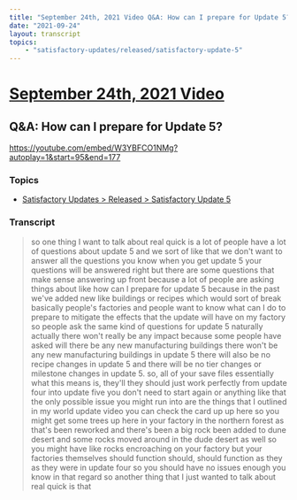 ```yaml
---
title: "September 24th, 2021 Video Q&A: How can I prepare for Update 5?"
date: "2021-09-24"
layout: transcript
topics:
    - "satisfactory-updates/released/satisfactory-update-5"
---
```

# [September 24th, 2021 Video](../2021-09-24.md)
## Q&A: How can I prepare for Update 5?
https://youtube.com/embed/W3YBFCO1NMg?autoplay=1&start=95&end=177

### Topics
* [Satisfactory Updates > Released > Satisfactory Update 5](../topics/satisfactory-updates/released/satisfactory-update-5.md)

### Transcript

> so one thing I want to talk about real quick is a lot of people have a lot of questions about update 5 and we sort of like that we don't want to answer all the questions you know when you get update 5 your questions will be answered right but there are some questions that make sense answering up front because a lot of people are asking things about like how can I prepare for update 5 because in the past we've added new like buildings or recipes which would sort of break basically people's factories and people want to know what can I do to prepare to mitigate the effects that the update will have on my factory so people ask the same kind of questions for update 5 naturally actually there won't really be any impact because some people have asked will there be any new manufacturing buildings there won't be any new manufacturing buildings in update 5 there will also be no recipe changes in update 5 and there will be no tier changes or milestone changes in update 5. so, all of your save files essentially what this means is, they'll they should just work perfectly from update four into update five you don't need to start again or anything like that the only possible issue you might run into are the things that I outlined in my world update video you can check the card up up here so you might get some trees up here in your factory in the northern forest as that's been reworked and there's been a big rock been added to dune desert and some rocks moved around in the dude desert as well so you might have like rocks encroaching on your factory but your factories themselves should function should, should function as they as they were in update four so you should have no issues enough you know in that regard so another thing that I just wanted to talk about real quick is that
